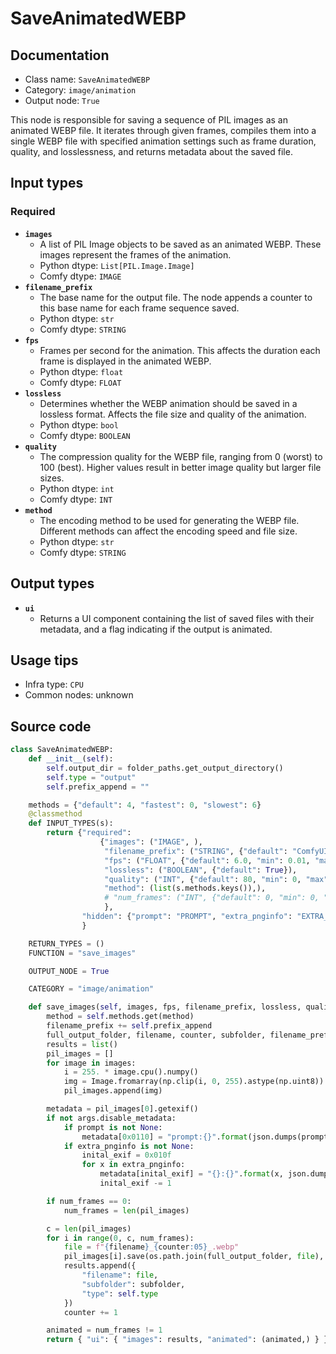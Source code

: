 # SaveAnimatedWEBP
## Documentation
- Class name: `SaveAnimatedWEBP`
- Category: `image/animation`
- Output node: `True`

This node is responsible for saving a sequence of PIL images as an animated WEBP file. It iterates through given frames, compiles them into a single WEBP file with specified animation settings such as frame duration, quality, and losslessness, and returns metadata about the saved file.
## Input types
### Required
- **`images`**
    - A list of PIL Image objects to be saved as an animated WEBP. These images represent the frames of the animation.
    - Python dtype: `List[PIL.Image.Image]`
    - Comfy dtype: `IMAGE`
- **`filename_prefix`**
    - The base name for the output file. The node appends a counter to this base name for each frame sequence saved.
    - Python dtype: `str`
    - Comfy dtype: `STRING`
- **`fps`**
    - Frames per second for the animation. This affects the duration each frame is displayed in the animated WEBP.
    - Python dtype: `float`
    - Comfy dtype: `FLOAT`
- **`lossless`**
    - Determines whether the WEBP animation should be saved in a lossless format. Affects the file size and quality of the animation.
    - Python dtype: `bool`
    - Comfy dtype: `BOOLEAN`
- **`quality`**
    - The compression quality for the WEBP file, ranging from 0 (worst) to 100 (best). Higher values result in better image quality but larger file sizes.
    - Python dtype: `int`
    - Comfy dtype: `INT`
- **`method`**
    - The encoding method to be used for generating the WEBP file. Different methods can affect the encoding speed and file size.
    - Python dtype: `str`
    - Comfy dtype: `STRING`
## Output types
- **`ui`**
    - Returns a UI component containing the list of saved files with their metadata, and a flag indicating if the output is animated.
## Usage tips
- Infra type: `CPU`
- Common nodes: unknown


## Source code
```python
class SaveAnimatedWEBP:
    def __init__(self):
        self.output_dir = folder_paths.get_output_directory()
        self.type = "output"
        self.prefix_append = ""

    methods = {"default": 4, "fastest": 0, "slowest": 6}
    @classmethod
    def INPUT_TYPES(s):
        return {"required":
                    {"images": ("IMAGE", ),
                     "filename_prefix": ("STRING", {"default": "ComfyUI"}),
                     "fps": ("FLOAT", {"default": 6.0, "min": 0.01, "max": 1000.0, "step": 0.01}),
                     "lossless": ("BOOLEAN", {"default": True}),
                     "quality": ("INT", {"default": 80, "min": 0, "max": 100}),
                     "method": (list(s.methods.keys()),),
                     # "num_frames": ("INT", {"default": 0, "min": 0, "max": 8192}),
                     },
                "hidden": {"prompt": "PROMPT", "extra_pnginfo": "EXTRA_PNGINFO"},
                }

    RETURN_TYPES = ()
    FUNCTION = "save_images"

    OUTPUT_NODE = True

    CATEGORY = "image/animation"

    def save_images(self, images, fps, filename_prefix, lossless, quality, method, num_frames=0, prompt=None, extra_pnginfo=None):
        method = self.methods.get(method)
        filename_prefix += self.prefix_append
        full_output_folder, filename, counter, subfolder, filename_prefix = folder_paths.get_save_image_path(filename_prefix, self.output_dir, images[0].shape[1], images[0].shape[0])
        results = list()
        pil_images = []
        for image in images:
            i = 255. * image.cpu().numpy()
            img = Image.fromarray(np.clip(i, 0, 255).astype(np.uint8))
            pil_images.append(img)

        metadata = pil_images[0].getexif()
        if not args.disable_metadata:
            if prompt is not None:
                metadata[0x0110] = "prompt:{}".format(json.dumps(prompt))
            if extra_pnginfo is not None:
                inital_exif = 0x010f
                for x in extra_pnginfo:
                    metadata[inital_exif] = "{}:{}".format(x, json.dumps(extra_pnginfo[x]))
                    inital_exif -= 1

        if num_frames == 0:
            num_frames = len(pil_images)

        c = len(pil_images)
        for i in range(0, c, num_frames):
            file = f"{filename}_{counter:05}_.webp"
            pil_images[i].save(os.path.join(full_output_folder, file), save_all=True, duration=int(1000.0/fps), append_images=pil_images[i + 1:i + num_frames], exif=metadata, lossless=lossless, quality=quality, method=method)
            results.append({
                "filename": file,
                "subfolder": subfolder,
                "type": self.type
            })
            counter += 1

        animated = num_frames != 1
        return { "ui": { "images": results, "animated": (animated,) } }

```
